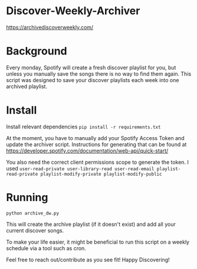 # Discover-Weekly-Archiver
https://archivediscoverweekly.com/

# Background

Every monday, Spotify will create a fresh discover playlist for you, but unless you manually save the songs there is no way to find them again. This script was designed to save your discover playlists each week into one archived playlist.

# Install 

Install relevant dependencies 
```pip install -r requirements.txt```

At the moment, you have to manually add your Spotify Access Token and update the archiver script. Instructions for generating that can be found at https://developer.spotify.com/documentation/web-api/quick-start/

You also need the correct client permissions scope to generate the token. I used ```user-read-private user-library-read user-read-email playlist-read-private playlist-modify-private playlist-modify-public```

# Running 

```python archive_dw.py```

This will create the archive playlist (if it doesn't exist) and add all your current discover songs. 

To make your life easier, it might be beneficial to run this script on a weekly schedule via a tool such as cron. 

Feel free to reach out/contribute as you see fit! Happy Discovering!  
